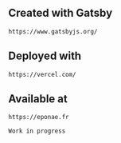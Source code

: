 ## Created with Gatsby

    https://www.gatsbyjs.org/

## Deployed with

    https://vercel.com/

## Available at

    https://eponae.fr

    Work in progress
